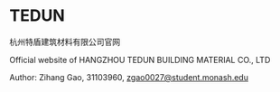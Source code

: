 # TEDUN
杭州特盾建筑材料有限公司官网

Official website of HANGZHOU TEDUN BUILDING MATERIAL CO., LTD

Author: Zihang Gao, 31103960, zgao0027@student.monash.edu
